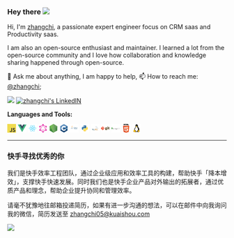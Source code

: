 
### Hey there <img src="https://media.giphy.com/media/hvRJCLFzcasrR4ia7z/giphy.gif" width="25px">




Hi, I'm [zhangchi](https://www.yuque.com/zhangchi1024), a passionate expert engineer focus on CRM saas and Productivity saas.

I am also an open-source enthusiast and maintainer. I learned a lot from the open-source community and I love how collaboration and knowledge sharing happened through open-source.

💬 Ask me about anything, I am happy to help, 📫 How to reach me: [@zhangchi](https://twitter.com/Terrychinaz);

![](https://visitor-badge.glitch.me/badge?page_id=cg0101.cg0101) <a href="https://www.linkedin.com/in/%E9%A9%B0-%E5%BC%A0-60669710a/">
  <img  alt="zhangchi's LinkedIN" width="22px" src="https://raw.githubusercontent.com/peterthehan/peterthehan/master/assets/linkedin.svg" />
</a>



**Languages and Tools:**  

<code><img height="20" src="https://raw.githubusercontent.com/github/explore/80688e429a7d4ef2fca1e82350fe8e3517d3494d/topics/javascript/javascript.png"></code>
<code><img height="20" src="https://raw.githubusercontent.com/github/explore/80688e429a7d4ef2fca1e82350fe8e3517d3494d/topics/vue/vue.png"></code>
<code><img height="20" src="https://raw.githubusercontent.com/github/explore/80688e429a7d4ef2fca1e82350fe8e3517d3494d/topics/react/react.png"></code>
<code><img height="20" src="https://raw.githubusercontent.com/github/explore/5c058a388828bb5fde0bcafd4bc867b5bb3f26f3/topics/graphql/graphql.png"></code>
<code><img height="20" src="https://raw.githubusercontent.com/github/explore/80688e429a7d4ef2fca1e82350fe8e3517d3494d/topics/nodejs/nodejs.png"></code>
<code><img height="20" src="https://raw.githubusercontent.com/github/explore/80688e429a7d4ef2fca1e82350fe8e3517d3494d/topics/cpp/cpp.png"></code>
<code><img height="20" src="https://raw.githubusercontent.com/github/explore/80688e429a7d4ef2fca1e82350fe8e3517d3494d/topics/java/java.png"></code>
<code><img height="20" src="https://raw.githubusercontent.com/github/explore/80688e429a7d4ef2fca1e82350fe8e3517d3494d/topics/python/python.png"></code>
<code><img height="20" src="https://raw.githubusercontent.com/github/explore/80688e429a7d4ef2fca1e82350fe8e3517d3494d/topics/mysql/mysql.png"></code>
<code><img height="20" src="https://raw.githubusercontent.com/github/explore/80688e429a7d4ef2fca1e82350fe8e3517d3494d/topics/git/git.png"></code>
<code><img height="20" src="https://raw.githubusercontent.com/github/explore/80688e429a7d4ef2fca1e82350fe8e3517d3494d/topics/mongodb/mongodb.png"></code>
<code><img height="20" src="https://raw.githubusercontent.com/github/explore/80688e429a7d4ef2fca1e82350fe8e3517d3494d/topics/html/html.png"></code>
<code><img height="20" src="https://raw.githubusercontent.com/github/explore/80688e429a7d4ef2fca1e82350fe8e3517d3494d/topics/linux/linux.png"></code>


<hr>

### 快手寻找优秀的你

我们是快手效率工程团队，通过企业级应用和效率工具的构建，帮助快手「降本增效」，支撑快手快速发展。同时我们也是快手企业产品对外输出的拓展者，通过优质产品和理念，帮助企业提升协同和管理效率。

请毫不犹豫地往邮箱投递简历，如果有进一步沟通的想法，可以在邮件中向我询问我的微信，简历发送至 zhangchi05@kuaishou.com

<img align="left" src="https://static.yximgs.com/udata/pkg/fe/kwai_home_logo.9fa14a37.png">



